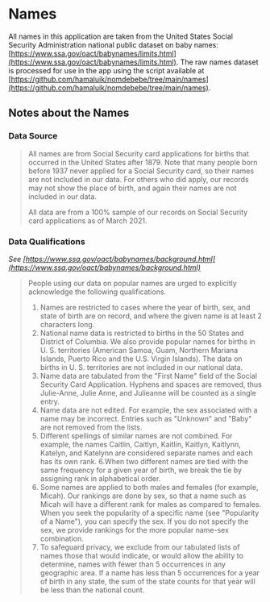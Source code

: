# Names

All names in this application are taken from the United States Social Security Administration national public dataset on baby names: [https://www.ssa.gov/oact/babynames/limits.html](https://www.ssa.gov/oact/babynames/limits.html). The raw names dataset is processed for use in the app using the script available at [https://github.com/hamaluik/nomdebebe/tree/main/names](https://github.com/hamaluik/nomdebebe/tree/main/names).

## Notes about the Names

### Data Source

> All names are from Social Security card applications for births that occurred in the United States after 1879. Note that many people born before 1937 never applied for a Social Security card, so their names are not included in our data. For others who did apply, our records may not show the place of birth, and again their names are not included in our data.
> 
> All data are from a 100% sample of our records on Social Security card applications as of March 2021.

### Data Qualifications

_See [https://www.ssa.gov/oact/babynames/background.html](https://www.ssa.gov/oact/babynames/background.html)_

> People using our data on popular names are urged to explicitly acknowledge the following qualifications.
> 
> 1. Names are restricted to cases where the year of birth, sex, and state of birth are on record, and where the given name is at least 2 characters long.
> 2. National name data is restricted to births in the 50 States and District of Columbia. We also provide popular names for births in U. S. territories (American Samoa, Guam, Northern Mariana Islands, Puerto Rico and the U.S. Virgin Islands). The data on births in U. S. territories are not included in our national data.
> 3. Name data are tabulated from the "First Name" field of the Social Security Card Application. Hyphens and spaces are removed, thus Julie-Anne, Julie Anne, and Julieanne will be counted as a single entry.
> 4. Name data are not edited. For example, the sex associated with a name may be incorrect. Entries such as "Unknown" and "Baby" are not removed from the lists.
> 5. Different spellings of similar names are not combined. For example, the names Caitlin, Caitlyn, Kaitlin, Kaitlyn, Kaitlynn, Katelyn, and Katelynn are considered separate names and each has its own rank.
> 6.When two different names are tied with the same frequency for a given year of birth, we break the tie by assigning rank in alphabetical order.
> 7. Some names are applied to both males and females (for example, Micah). Our rankings are done by sex, so that a name such as Micah will have a different rank for males as compared to females. When you seek the popularity of a specific name (see "Popularity of a Name"), you can specify the sex. If you do not specify the sex, we provide rankings for the more popular name-sex combination.
> 8. To safeguard privacy, we exclude from our tabulated lists of names those that would indicate, or would allow the ability to determine, names with fewer than 5 occurrences in any geographic area. If a name has less than 5 occurrences for a year of birth in any state, the sum of the state counts for that year will be less than the national count.


